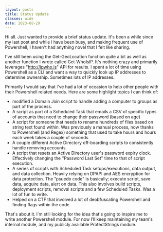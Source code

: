 ```yaml
---
layout: posts
title: Status Update
classes: wide
date: 2023-08-20
---  
```

Hi all.  Just wanted to provide a brief status update.  It's been a while since my last post and while I have been busy, and making frequent use of Powershell, I haven't had anything novel that I felt like sharing.  
  
I've still been using the Get-GeoLocation function quite a bit as well as another function I wrote called Get-WhoIsIP.  It's nothing crazy and primarily leverages "http://ipwho.is" API for results.  I spent a lot of time using Powershell as a CLI and want a way to quickly look up IP addresses to determine ownership.  Sometimes lots of IP addresses.  
  
Primarily I would say that I've had a lot of occasion to help other people with their Powershell related needs.  Here are some highlight topics I can think of:  
- modified a Domain Join script to handle adding a computer to groups as part of the process.   
- A script as part of a Scheduled Task that emails a CSV of specific types of accounts that need to change their password (based on age) 
- A script for someone that needs to rename hundreds of files based on string text found within.  Was previously a manual process, now thanks to Powershell (and Regex) something that used to take hours and hours each week takes a couple of seconds.  
- A couple different Active Directory off-boarding scripts to consistently handle removing accounts.  
- A script that resets an Active Directory user's password expiry clock.  Effectively changing the "Password Last Set" time to that of script execution.  
- A series of scripts with Scheduled Task setups/executions, data output, and data collection. Heavily relying on DPAPI and AES encryption for data protection.  The "psuedo code" is basically; execute script, save data, acquire data, alert on data.  This also involves build scripts, deployment scripts, removal scripts and a few Scheduled Tasks.  Was a lot of fun to write.  
- Helped on a CTF that involved a lot of deobfuscating Powershell and finding flags within the code.  
  
That's about it.  I'm still looking for the idea that's going to inspire me to write another Powershell module. For now I'll keep maintaining my team's internal module, and my publicly available ProtectStrings module.  